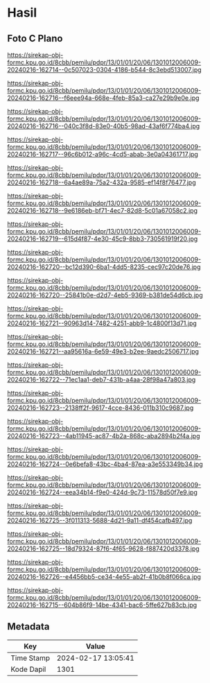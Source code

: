 # Hasil

## Foto C Plano

https://sirekap-obj-formc.kpu.go.id/8cbb/pemilu/pdpr/13/01/01/20/06/1301012006009-20240216-162714--0c507023-0304-4186-b544-8c3ebd513007.jpg

https://sirekap-obj-formc.kpu.go.id/8cbb/pemilu/pdpr/13/01/01/20/06/1301012006009-20240216-162716--f6eee94a-668e-4feb-85a3-ca27e29b9e0e.jpg

https://sirekap-obj-formc.kpu.go.id/8cbb/pemilu/pdpr/13/01/01/20/06/1301012006009-20240216-162716--040c3f8d-83e0-40b5-98ad-43af6f774ba4.jpg

https://sirekap-obj-formc.kpu.go.id/8cbb/pemilu/pdpr/13/01/01/20/06/1301012006009-20240216-162717--96c6b012-a96c-4cd5-abab-3e0a04361717.jpg

https://sirekap-obj-formc.kpu.go.id/8cbb/pemilu/pdpr/13/01/01/20/06/1301012006009-20240216-162718--6a4ae89a-75a2-432a-9585-ef14f8f76477.jpg

https://sirekap-obj-formc.kpu.go.id/8cbb/pemilu/pdpr/13/01/01/20/06/1301012006009-20240216-162718--9e6186eb-bf71-4ec7-82d8-5c01a67058c2.jpg

https://sirekap-obj-formc.kpu.go.id/8cbb/pemilu/pdpr/13/01/01/20/06/1301012006009-20240216-162719--615d4f87-4e30-45c9-8bb3-730561919f20.jpg

https://sirekap-obj-formc.kpu.go.id/8cbb/pemilu/pdpr/13/01/01/20/06/1301012006009-20240216-162720--bc12d390-6ba1-4dd5-8235-cec97c20de76.jpg

https://sirekap-obj-formc.kpu.go.id/8cbb/pemilu/pdpr/13/01/01/20/06/1301012006009-20240216-162720--25841b0e-d2d7-4eb5-9369-b381de54d6cb.jpg

https://sirekap-obj-formc.kpu.go.id/8cbb/pemilu/pdpr/13/01/01/20/06/1301012006009-20240216-162721--90963d14-7482-4251-abb9-1c4800f13d71.jpg

https://sirekap-obj-formc.kpu.go.id/8cbb/pemilu/pdpr/13/01/01/20/06/1301012006009-20240216-162721--aa95616a-6e59-49e3-b2ee-9aedc2506717.jpg

https://sirekap-obj-formc.kpu.go.id/8cbb/pemilu/pdpr/13/01/01/20/06/1301012006009-20240216-162722--71ec1aa1-deb7-431b-a4aa-28f98a47a803.jpg

https://sirekap-obj-formc.kpu.go.id/8cbb/pemilu/pdpr/13/01/01/20/06/1301012006009-20240216-162723--2138ff2f-9617-4cce-8436-011b310c9687.jpg

https://sirekap-obj-formc.kpu.go.id/8cbb/pemilu/pdpr/13/01/01/20/06/1301012006009-20240216-162723--4ab11945-ac87-4b2a-868c-aba2894b2f4a.jpg

https://sirekap-obj-formc.kpu.go.id/8cbb/pemilu/pdpr/13/01/01/20/06/1301012006009-20240216-162724--0e6befa8-43bc-4ba4-87ea-a3e553349b34.jpg

https://sirekap-obj-formc.kpu.go.id/8cbb/pemilu/pdpr/13/01/01/20/06/1301012006009-20240216-162724--eea34b14-f9e0-424d-9c73-11578d50f7e9.jpg

https://sirekap-obj-formc.kpu.go.id/8cbb/pemilu/pdpr/13/01/01/20/06/1301012006009-20240216-162725--3f011313-5688-4d21-9a11-df454cafb497.jpg

https://sirekap-obj-formc.kpu.go.id/8cbb/pemilu/pdpr/13/01/01/20/06/1301012006009-20240216-162725--18d79324-87f6-4f65-9628-f887420d3378.jpg

https://sirekap-obj-formc.kpu.go.id/8cbb/pemilu/pdpr/13/01/01/20/06/1301012006009-20240216-162726--e4456bb5-ce34-4e55-ab2f-41b0b8f066ca.jpg

https://sirekap-obj-formc.kpu.go.id/8cbb/pemilu/pdpr/13/01/01/20/06/1301012006009-20240216-162715--604b86f9-14be-4341-bac6-5ffe627b83cb.jpg


## Metadata

| Key        | Value               |
| ---------- | ------------------- |
| Time Stamp | 2024-02-17 13:05:41 |
| Kode Dapil | 1301                |



